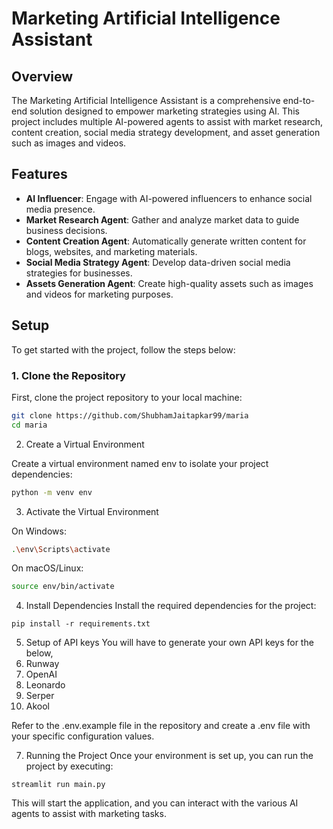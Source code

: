 # Marketing Artificial Intelligence Assistant

## Overview

The Marketing Artificial Intelligence Assistant is a comprehensive end-to-end solution designed to empower marketing strategies using AI. This project includes multiple AI-powered agents to assist with market research, content creation, social media strategy development, and asset generation such as images and videos.

## Features

- **AI Influencer**: Engage with AI-powered influencers to enhance social media presence.
- **Market Research Agent**: Gather and analyze market data to guide business decisions.
- **Content Creation Agent**: Automatically generate written content for blogs, websites, and marketing materials.
- **Social Media Strategy Agent**: Develop data-driven social media strategies for businesses.
- **Assets Generation Agent**: Create high-quality assets such as images and videos for marketing purposes.

## Setup

To get started with the project, follow the steps below:

### 1. Clone the Repository

First, clone the project repository to your local machine:

```bash
git clone https://github.com/ShubhamJaitapkar99/maria
cd maria
```

2. Create a Virtual Environment
   
Create a virtual environment named env to isolate your project dependencies:
```bash
python -m venv env
```

3. Activate the Virtual Environment

On Windows:
```bash
.\env\Scripts\activate
```
On macOS/Linux:
```bash
source env/bin/activate
```

4. Install Dependencies
Install the required dependencies for the project:

```
pip install -r requirements.txt
```

5. Setup of API keys
You will have to generate your own API keys for the below,
1. Runway
2. OpenAI
3. Leonardo
4. Serper
5. Akool

Refer to the .env.example file in the repository and create a .env file with your specific configuration values.

7. Running the Project
Once your environment is set up, you can run the project by executing:

```
streamlit run main.py
```
This will start the application, and you can interact with the various AI agents to assist with marketing tasks.


